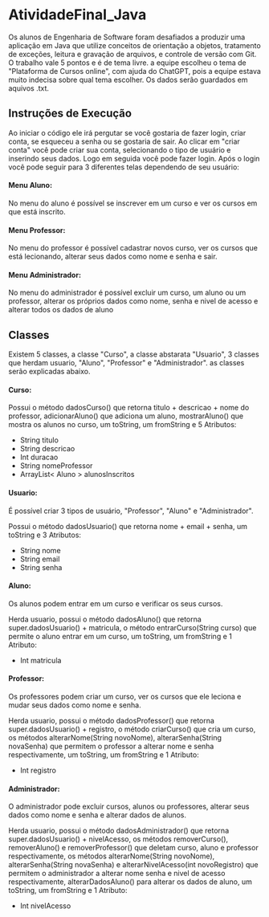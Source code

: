 # AtividadeFinal_Java
Os alunos de Engenharia de Software foram desafiados a produzir uma aplicação em Java que utilize conceitos de orientação a objetos, tratamento de exceções, leitura e gravação de arquivos, e controle de versão com Git. O trabalho vale 5 pontos e é de tema livre. a equipe escolheu o tema de "Plataforma de Cursos online", com ajuda do ChatGPT, pois a equipe estava muito indecisa sobre qual tema escolher. Os dados serão guardados em aquivos .txt.

## Instruções de Execução
Ao iniciar o código ele irá pergutar se você gostaria de fazer login, criar conta, se esqueceu a senha ou se gostaria de sair. Ao clicar em "criar conta" você pode criar sua conta, selecionando o tipo de usuário e inserindo seus dados. Logo em seguida você pode fazer login. Após o login você pode seguir para 3 diferentes telas dependendo de seu usuário:

#### Menu Aluno:
No menu do aluno é possível se inscrever em um curso e ver os cursos em que está inscrito.

#### Menu Professor:
No menu do professor é possível cadastrar novos curso, ver os cursos que está lecionando, alterar seus dados como nome e senha e sair.

#### Menu Administrador:
No menu do administrador é possível excluir um curso, um aluno ou um professor, alterar os próprios dados como nome, senha e nivel de acesso e alterar todos os dados de aluno

## Classes
Existem 5 classes, a classe "Curso", a classe abstarata "Usuario", 3 classes que herdam usuario, "Aluno", "Professor" e "Administrador". as classes serão explicadas abaixo.
#### Curso:
Possui o método dadosCurso() que retorna titulo + descricao + nome do professor, adicionarAluno() que adiciona um aluno, mostrarAluno() que mostra os alunos no curso, um toString, um fromString e 5 Atributos:
- String titulo
- String descricao
- Int duracao
- String nomeProfessor
- ArrayList< Aluno > alunosInscritos

#### Usuario:
É possível criar 3 tipos de usuário, "Professor", "Aluno" e "Administrador".

Possui o método dadosUsuario() que retorna nome + email + senha, um toString e 3 Atributos:
- String nome
- String email
- String senha

#### Aluno:
Os alunos podem entrar em um curso e verificar os seus cursos.

Herda usuario, possui o método dadosAluno() que retorna super.dadosUsuario() + matricula, o método entrarCurso(String curso) que permite o aluno entrar em um curso, um toString, um fromString e 1 Atributo:
- Int matricula

#### Professor:
Os professores podem criar um curso, ver os cursos que ele leciona e mudar seus dados como nome e senha.

Herda usuario, possui o método dadosProfessor() que retorna super.dadosUsuario() + registro, o método criarCurso() que cria um curso, os métodos alterarNome(String novoNome), alterarSenha(String novaSenha) que permitem o professor a alterar nome e senha respectivamente, um toString, um fromString e 1 Atributo:
- Int registro

#### Administrador:
O administrador pode excluir cursos, alunos ou professores, alterar seus dados como nome e senha e alterar dados de alunos.

Herda usuario, possui o método dadosAdministrador() que retorna super.dadosUsuario() + nivelAcesso, os métodos removerCurso(), removerAluno() e removerProfessor() que deletam curso, aluno e professor respectivamente, os métodos alterarNome(String novoNome), alterarSenha(String novaSenha) e alterarNivelAcesso(int novoRegistro) que permitem o administrador a alterar nome senha e nivel de acesso respectivamente, alterarDadosAluno() para alterar os dados de aluno, um toString, um fromString e 1 Atributo:
- Int nivelAcesso
